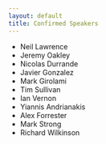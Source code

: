 ```yaml
---
layout: default
title: Confirmed Speakers
---
```


* Neil Lawrence
* Jeremy Oakley
* Nicolas Durrande
* Javier Gonzalez
* Mark Girolami
* Tim Sullivan
* Ian Vernon
* Yiannis Andrianakis
* Alex Forrester
* Mark Strong
* Richard Wilkinson
